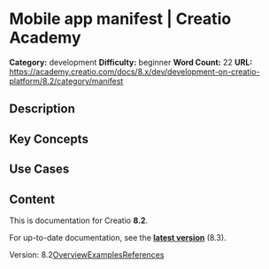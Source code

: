 # Mobile app manifest | Creatio Academy

**Category:** development **Difficulty:** beginner **Word Count:** 22 **URL:**
https://academy.creatio.com/docs/8.x/dev/development-on-creatio-platform/8.2/category/manifest

## Description

## Key Concepts

## Use Cases

## Content

This is documentation for Creatio **8.2**.

For up-to-date documentation, see the
**[latest version](/docs/8.x/dev/development-on-creatio-platform/getting-started/development-recommendations)**
(8.3).

Version:
8.2[Overview](/docs/8.x/dev/development-on-creatio-platform/8.2/mobile-development/mobile-basics/manifest/overview)[Examples](/docs/8.x/dev/development-on-creatio-platform/8.2/manifest-examples)[References](/docs/8.x/dev/development-on-creatio-platform/8.2/manifest-references)
